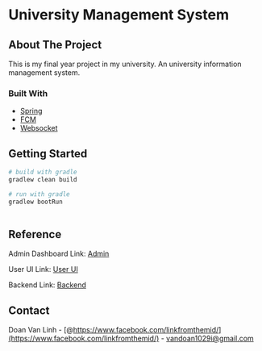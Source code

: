 # University Management System

## About The Project

This is my final year project in my university. An university information management system. 

### Built With
 
* [Spring](https://spring.io/)
* [FCM](https://firebase.google.com/docs/cloud-messaging/)
* [Websocket](https:) 

<!-- GETTING STARTED -->
## Getting Started


``` bash
# build with gradle
gradlew clean build

# run with gradle
gradlew bootRun
 
```  

<!-- REFERENCE  -->
## Reference
Admin Dashboard Link: [Admin](https://github.com/lingdev1998/ums-admin-side)

User UI Link: [User UI](https://github.com/lingdev1998/ums-client-side)

Backend Link: [Backend](https://github.com/lingdev1998/crm-springboot-j2ee)


<!-- CONTACT -->
## Contact
Doan Van Linh - [@https://www.facebook.com/linkfromthemid/](https://www.facebook.com/linkfromthemid/) - vandoan1029i@gmail.com

 



